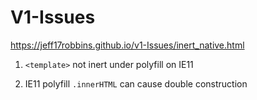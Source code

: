 # V1-Issues

https://jeff17robbins.github.io/v1-Issues/inert_native.html

1. `<template>` not inert under polyfill on IE11

2. IE11 polyfill `.innerHTML` can cause double construction
